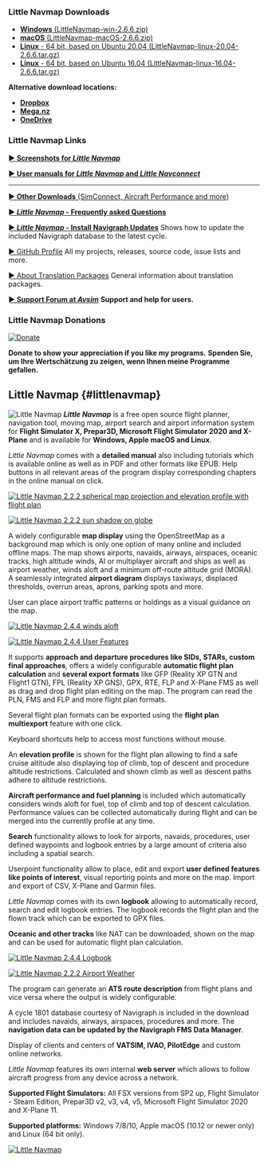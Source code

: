 ### Little Navmap Downloads

* [**Windows** (LittleNavmap-win-2.6.6.zip)](https://github.com/albar965/littlenavmap/releases/download/v2.6.6/LittleNavmap-win-2.6.6.zip)
* [**macOS** (LittleNavmap-macOS-2.6.6.zip)](https://github.com/albar965/littlenavmap/releases/download/v2.6.6/LittleNavmap-macOS-2.6.6.zip)
* [**Linux** - 64 bit, based on Ubuntu 20.04 (LittleNavmap-linux-20.04-2.6.6.tar.gz)](https://github.com/albar965/littlenavmap/releases/download/v2.6.6/LittleNavmap-linux-20.04-2.6.6.tar.gz)
* [**Linux** - 64 bit, based on Ubuntu 16.04 (LittleNavmap-linux-16.04-2.6.6.tar.gz)](https://github.com/albar965/littlenavmap/releases/download/v2.6.6/LittleNavmap-linux-16.04-2.6.6.tar.gz)

**Alternative download locations:**
* **[Dropbox](https://www.dropbox.com/sh/eh446yent4rz3uq/AACg8vMEmX8AxY_5Hjpt90kWa)**
* **[Mega.nz](https://mega.nz/#F!iOZHlIab!65qqRGToUUCxiSMmzbab1w)**
* **[OneDrive](https://1drv.ms/u/s!AoWYKlNEZds9auvFMliyQ3HK-lY?e=42ud1g)**

### Little Navmap Links

[**► Screenshots for _Little Navmap_**](https://albar965.github.io/littlenavmapscreens.html)

[**► User manuals for _Little Navmap_ and _Little Navconnect_**](https://albar965.github.io/manuals.html)

-----

[**► Other Downloads** (SimConnect, Aircraft Performance and more)](https://www.littlenavmap.org/downloads)

[**► _Little Navmap_ - Frequently asked Questions**](https://albar965.github.io/littlenavmap-faq.html)

[**► _Little Navmap_ - Install Navigraph Updates**](https://albar965.github.io/littlenavmap_navigraph.html) Shows how to update the included Navigraph database to the latest cycle.

[► GitHub Profile](https://github.com/albar965) All my projects, releases, source code, issue lists and more.

[► About Translation Packages](https://albar965.github.io/littlenavmaptranslations.html) General information about translation packages.

[**► Support Forum at _Avsim_**](https://www.avsim.com/forum/780-little-navmap-little-navconnect-little-logbook-support-forum) **Support and help for users.**

### Little Navmap Donations

[![Donate](https://albar965.github.io/assets/images/donate.png)](dhttps://albar965.github.io/onate.html) 

**Donate to show your appreciation if you like my programs.**
**Spenden Sie, um Ihre Wertschätzung zu zeigen, wenn Ihnen  meine Programme gefallen.**

## Little Navmap {#littlenavmap}

![Little Navmap](https://albar965.github.io/assets/images/navroute.png) **_Little Navmap_** is a free open source flight planner, navigation tool, moving map,
airport search and airport information system for **Flight Simulator X, Prepar3D, Microsoft Flight Simulator 2020 and X-Plane** and is available for **Windows, Apple macOS and Linux**.

_Little Navmap_ comes with a **detailed manual** also including tutorials which is available online as well as in PDF and other formats like EPUB.
Help buttons in all relevant areas of the program display corresponding chapters in the online manual on click.

[![Little Navmap 2.2.2 spherical map projection and elevation profile with flight plan](https://albar965.github.io/assets/images/spherical_small.jpg)](https://albar965.github.io/assets/images/spherical.jpg)

[![Little Navmap 2.2.2 sun shadow on globe](https://albar965.github.io/assets/images/sunshadow_small.jpg)](https://albar965.github.io/assets/images/sunshadow.jpg) 

A widely configurable **map display** using the OpenStreetMap as a background map which is only one
option of many online and included offline maps. The map shows airports, navaids, airways,
airspaces, oceanic tracks, high altitude winds, AI or multiplayer aircraft and ships as well as airport weather, winds aloft and a minimum off-route altitude grid (MORA). A seamlessly integrated **airport diagram** displays
taxiways, displaced thresholds, overrun areas, aprons, parking spots and more.

User can place airport traffic patterns or holdings as a visual guidance on the map.

[![Little Navmap 2.4.4 winds aloft](https://albar965.github.io/assets/images/user_features_small.jpg)](https://albar965.github.io/assets/images/user_features.jpg) 

[![Little Navmap 2.4.4 User Features](https://albar965.github.io/assets/images/wind_small.jpg)](https://albar965.github.io/assets/images/wind.jpg)

It supports **approach and departure procedures like SIDs, STARs, custom final approaches**, offers a
widely configurable **automatic flight plan calculation** and **several export formats** like GFP \(Reality XP GTN
and Flight1 GTN\), FPL \(Reality XP GNS\), GPX, RTE, FLP and X-Plane FMS as well as drag and drop
flight plan editing on the map. The program can read the PLN, FMS and FLP and more flight plan formats.

Several flight plan formats can be exported using the **flight plan multiexport** feature with one click.

Keyboard shortcuts help to access most functions without mouse.

An **elevation profile** is shown for the flight plan allowing to find a safe cruise altitude also
displaying top of climb, top of descent and procedure altitude restrictions. Calculated and shown
climb as well as descent paths adhere to altitude restrictions.

**Aircraft performance and fuel planning** is included which automatically considers winds aloft for
fuel, top of climb and top of descent calculation. Performance values can be collected
automatically during flight and can be merged into the currently profile at any time.

**Search** functionality allows to look for airports, navaids, procedures, user defined waypoints and
logbook entries by a large amount of criteria also including a spatial search.

Userpoint functionality allow to place, edit and export **user defined features like points of
interest**, visual reporting points and more on the map. Import and export of CSV, X-Plane and Garmin
files.

_Little Navmap_ comes with its own **logbook** allowing to automatically record, search and edit
logbook entries. The logbook records the flight plan and the flown track which can be exported to
GPX files.

**Oceanic and other tracks** like NAT can be downloaded, shown on the map and can be used for
automatic flight plan calculation.

[![Little Navmap 2.4.4 Logbook](https://albar965.github.io/assets/images/logbook_small.jpg)](https://albar965.github.io/assets/images/logbook.jpg)

[![Little Navmap 2.2.2 Airport Weather](https://albar965.github.io/assets/images/airportweather_small.jpg)](https://albar965.github.io/assets/images/airportweather.jpg)

The program can generate an **ATS route description** from flight plans and vice versa where the output
is widely configurable.

A cycle 1801 database courtesy of Navigraph is included in the download and includes navaids,
airways, airspaces, procedures and more. The **navigation data can be updated by the Navigraph
FMS Data Manager**.

Display of clients and centers of **VATSIM, IVAO, PilotEdge** and custom online networks.

_Little Navmap_ features its own internal **web server** which allows to follow aircraft progress from
any device across a network.

**Supported Flight Simulators:** All FSX versions from SP2 up, Flight Simulator - Steam Edition,
Prepar3D v2, v3, v4, v5, Microsoft Flight Simulator 2020 and X-Plane 11.

**Supported platforms:** Windows 7/8/10, Apple macOS \(10.12 or newer only\) and Linux \(64 bit only\).

[![Little Navmap](https://albar965.github.io/assets/images/Tipp_FSMagazin_D_Neu_2014_50.png)](https://www.facebook.com/FSMAGAZIN/posts/1349379408450042)
